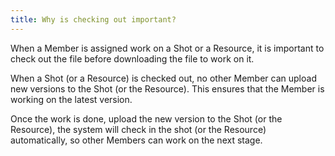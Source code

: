 ```yaml
---
title: Why is checking out important?
---
```


When a Member is assigned work on a Shot or a Resource, it is important to check out the file before downloading the file to work on it.

When a Shot (or a Resource) is checked out, no other Member can upload new versions to the Shot (or the Resource). This ensures that the Member is working on the latest version.

Once the work is done, upload the new version to the Shot (or the Resource), the system will check in the shot (or the Resource) automatically, so other Members can work on the next stage.
